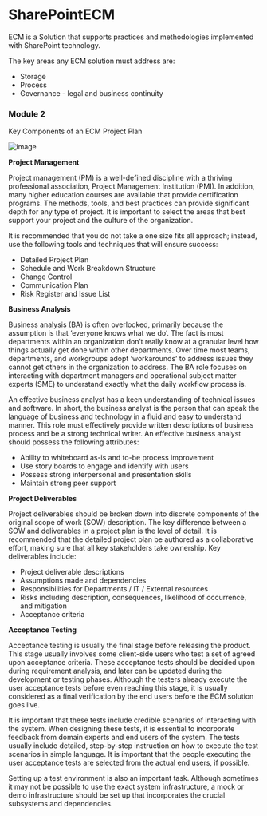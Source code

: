 # SharePointECM

ECM is a Solution that supports practices and methodologies implemented with SharePoint technology.

The key areas any ECM solution must address are:

- Storage
- Process
- Governance - legal and business continuity


### Module 2

Key Components of an ECM Project Plan

![image](https://github.com/user-attachments/assets/f8018b07-c673-4f0c-a8f2-c67bcb027960)

**Project Management**

Project management (PM) is a well-defined discipline with a thriving professional association, Project Management Institution (PMI). In addition, many higher education courses are available that provide certification programs. The methods, tools, and best practices can provide significant depth for any type of project. It is important to select the areas that best support your project and the culture of the organization.

It is recommended that you do not take a one size fits all approach; instead, use the following tools and techniques that will ensure success:
- Detailed Project Plan
- Schedule and Work Breakdown Structure
- Change Control
- Communication Plan
- Risk Register and Issue List


**Business Analysis**

Business analysis (BA) is often overlooked, primarily because the assumption is that ‘everyone knows what we do’. The fact is most departments within an organization don’t really know at a granular level how things actually get done within other departments. Over time most teams, departments, and workgroups adopt ‘workarounds’ to address issues they cannot get others in the organization to address. The BA role focuses on interacting with department managers and operational subject matter experts (SME) to understand exactly what the daily workflow process is.

An effective business analyst has a keen understanding of technical issues and software. In short, the business analyst is the person that can speak the language of business and technology in a fluid and easy to understand manner. This role must effectively provide written descriptions of business process and be a strong technical writer. An effective business analyst should possess the following attributes:
- Ability to whiteboard as-is and to-be process improvement
- Use story boards to engage and identify with users
- Possess strong interpersonal and presentation skills
- Maintain strong peer support


**Project Deliverables**

Project deliverables should be broken down into discrete components of the original scope of work (SOW) description. The key difference between a SOW and deliverables in a project plan is the level of detail. It is recommended that the detailed project plan be authored as a collaborative effort, making sure that all key stakeholders take ownership. Key deliverables include:
- Project deliverable descriptions
- Assumptions made and dependencies
- Responsibilities for Departments / IT / External resources
- Risks including description, consequences, likelihood of occurrence, and mitigation
- Acceptance criteria


**Acceptance Testing**

Acceptance testing is usually the final stage before releasing the product. This stage usually involves some client-side users who test a set of agreed upon acceptance criteria. These acceptance tests should be decided upon during requirement analysis, and later can be updated during the development or testing phases.
Although the testers already execute the user acceptance tests before even reaching this stage, it is usually considered as a final verification by the end users before the ECM solution goes live.

It is important that these tests include credible scenarios of interacting with the system. When designing these tests, it is essential to incorporate feedback from domain experts and end users of the system. The tests usually include detailed, step-by-step instruction on how to execute the test scenarios in simple language. It is important that the people executing the user acceptance tests are selected from the actual end users, if possible.

Setting up a test environment is also an important task. Although sometimes it may not be possible to use the exact system infrastructure, a mock or demo infrastructure should be set up that incorporates the crucial subsystems and dependencies.


